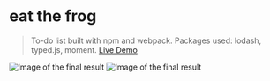 # eat the frog

> To-do list built with npm and webpack. Packages used: lodash, typed.js, moment.
[Live Demo](https://constantinginga.github.io/tic-tac-toe/)

![Image of the final result](https://i.imgur.com/MGhPSyR.png)
![Image of the final result](https://i.imgur.com/myKbH7H.png)
